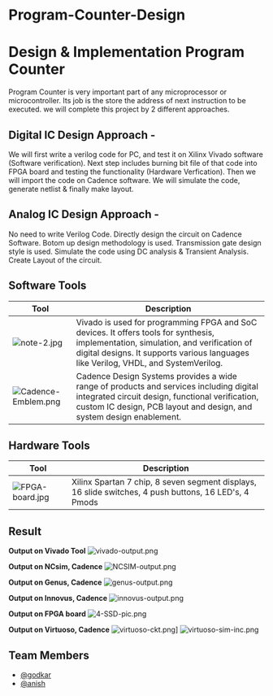 # Program-Counter-Design


# Design & Implementation Program Counter

Program Counter is very important part of any microprocessor or microcontroller. Its job is the store
the address of next instruction to be executed. we will complete this project by 2 different approaches. 


## Digital IC Design Approach - 

We will first write a verilog code for PC, and test it on Xilinx Vivado software (Software verification). Next step includes burning bit file of that code into FPGA board and testing the functionality (Hardware Verfication). Then we will import the code on Cadence software. We will simulate the code, generate netlist & finally make layout.


## Analog IC Design Approach - 

No need to write Verilog Code. Directly design the circuit 
on Cadence Software. Botom up design methodology is used. Transmission gate design style is used. Simulate the code using DC analysis & Transient Analysis. Create Layout of the circuit.


## Software Tools
| Tool        | Description |
| ----------- | ----------- |
| ![note-2.jpg](https://i.postimg.cc/sgZFkb9V/note-2.jpg) | Vivado is used for programming FPGA and SoC devices. It offers tools for synthesis, implementation, simulation, and verification of digital designs. It supports various languages like Verilog, VHDL, and SystemVerilog.  |
| ![Cadence-Emblem.png](https://i.postimg.cc/dty4wFXS/Cadence-Emblem.png)| Cadence Design Systems provides a wide range of products and services including digital integrated circuit design, functional verification, custom IC design, PCB layout and design, and system design enablement. |


## Hardware Tools
| Tool        | Description |
| ----------- | ----------- |
| ![FPGA-board.jpg](https://i.postimg.cc/hjpQcvWx/FPGA-board.jpg) | Xilinx Spartan 7 chip, 8 seven segment displays, 16 slide switches, 4 push buttons, 16 LED's, 4 Pmods  |


## Result

**Output on Vivado Tool**
![vivado-output.png](https://i.postimg.cc/dtF6ZV4z/vivado-output.png)


**Output on NCsim, Cadence**
![NCSIM-output.png](https://i.postimg.cc/26cYbtft/NCSIM-output.png)


**Output on Genus, Cadence**
![genus-output.png](https://i.postimg.cc/vHWQX374/genus-output.png)


**Output on Innovus, Cadence**
![innovus-output.png](https://i.postimg.cc/9QFvTpL5/innovus-output.png)


**Output on FPGA board**
![4-SSD-pic.png](https://i.postimg.cc/59pctTmq/4-SSD-pic.png)


**Output on Virtuoso, Cadence**
![virtuoso-ckt.png](https://i.postimg.cc/Wbf7Ww2P/virtuoso-ckt.png)]
![virtuoso-sim-inc.png](https://i.postimg.cc/wBkyP9hs/virtuoso-sim-inc.png)

## Team Members
- [@godkar](https://github.com/Atharva-Godkar)
- [@anish](https://github.com/KNIGHTAPG)